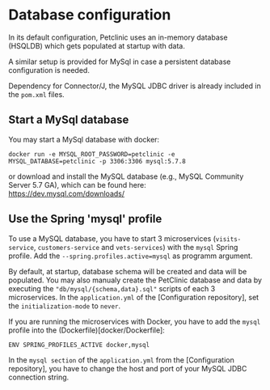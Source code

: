 # Database configuration

In its default configuration, Petclinic uses an in-memory database (HSQLDB) which gets populated at startup with data.

A similar setup is provided for MySql in case a persistent database configuration is needed.

Dependency for Connector/J, the MySQL JDBC driver is already included in the `pom.xml` files.

## Start a MySql database

You may start a MySql database with docker:

```
docker run -e MYSQL_ROOT_PASSWORD=petclinic -e MYSQL_DATABASE=petclinic -p 3306:3306 mysql:5.7.8
```

or download and install the MySQL database (e.g., MySQL Community Server 5.7 GA), which can be found here: https://dev.mysql.com/downloads/

## Use the Spring 'mysql' profile

To use a MySQL database, you have to start 3 microservices (`visits-service`, `customers-service` and `vets-services`) with the `mysql` Spring profile. Add the `--spring.profiles.active=mysql` as programm argument.

By default, at startup, database schema will be created and data will be populated.
You may also manualy create the PetClinic database and data by executing the `"db/mysql/{schema,data}.sql"` scripts of each 3 microservices.
In the `application.yml` of the [Configuration repository], set the `initialization-mode` to `never`.

If you are running the microservices with Docker, you have to add the `mysql` profile into the (Dockerfile)[docker/Dockerfile]:

```
ENV SPRING_PROFILES_ACTIVE docker,mysql
```

In the `mysql section` of the `application.yml` from the [Configuration repository], you have to change
the host and port of your MySQL JDBC connection string.
